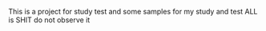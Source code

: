 This is a project for study test and some samples for my study and test
ALL is SHIT
do not observe it